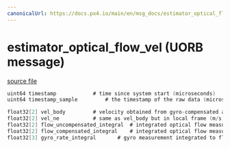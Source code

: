 ```yaml
---
canonicalUrl: https://docs.px4.io/main/en/msg_docs/estimator_optical_flow_vel
---
```


# estimator_optical_flow_vel (UORB message)



[source file](https://github.com/PX4/PX4-Autopilot/blob/release/1.13/msg/estimator_optical_flow_vel.msg)

```c
uint64 timestamp			# time since system start (microseconds)
uint64 timestamp_sample			# the timestamp of the raw data (microseconds)

float32[2] vel_body			# velocity obtained from gyro-compensated and distance-scaled optical flow raw measurements in body frame(m/s)
float32[2] vel_ne			# same as vel_body but in local frame (m/s)
float32[2] flow_uncompensated_integral	# integrated optical flow measurement (rad)
float32[2] flow_compensated_integral	# integrated optical flow measurement compensated for angular motion (rad)
float32[3] gyro_rate_integral		# gyro measurement integrated to flow rate and synchronized with flow measurements (rad)

```
